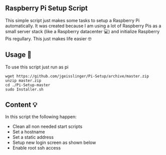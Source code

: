 ## Raspberry Pi Setup Script

This simple script just makes some tasks to setup a Raspberry Pi automatically. It was created because I am using a lot of Raspberry Pis as a small server stack (like a Raspberry datacenter :computer:) and initialize Raspberry Pis regullary. This just makes life easier :nerd_face:

## Usage :dizzy:
To use this script just run as pi

```
wget https://github.com/jgeisslinger/Pi-Setup/archive/master.zip
unzip master.zip
cd ./Pi-Setup-master
sudo Installer.sh

```

## Content :bulb:
In this script the following happen:

* Clean all non needed start scripts
* Set a hostname
* Set a static address
* Setup new login screen as shown below
* Enable root ssh access

